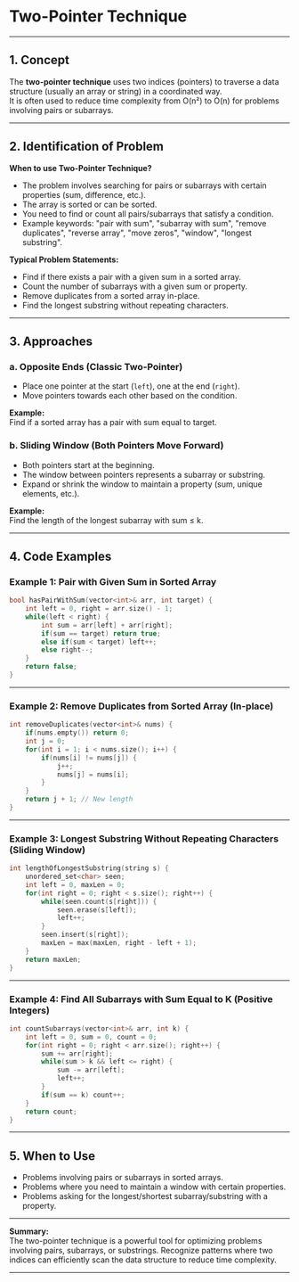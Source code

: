 
# Two-Pointer Technique

---

## 1. Concept

The **two-pointer technique** uses two indices (pointers) to traverse a data structure (usually an array or string) in a coordinated way.  
It is often used to reduce time complexity from O(n²) to O(n) for problems involving pairs or subarrays.

---

## 2. Identification of Problem

**When to use Two-Pointer Technique?**
- The problem involves searching for pairs or subarrays with certain properties (sum, difference, etc.).
- The array is sorted or can be sorted.
- You need to find or count all pairs/subarrays that satisfy a condition.
- Example keywords: "pair with sum", "subarray with sum", "remove duplicates", "reverse array", "move zeros", "window", "longest substring".

**Typical Problem Statements:**
- Find if there exists a pair with a given sum in a sorted array.
- Count the number of subarrays with a given sum or property.
- Remove duplicates from a sorted array in-place.
- Find the longest substring without repeating characters.

---

## 3. Approaches

### a. Opposite Ends (Classic Two-Pointer)

- Place one pointer at the start (`left`), one at the end (`right`).
- Move pointers towards each other based on the condition.

**Example:**  
Find if a sorted array has a pair with sum equal to target.

### b. Sliding Window (Both Pointers Move Forward)

- Both pointers start at the beginning.
- The window between pointers represents a subarray or substring.
- Expand or shrink the window to maintain a property (sum, unique elements, etc.).

**Example:**  
Find the length of the longest subarray with sum ≤ k.

---

## 4. Code Examples

### Example 1: Pair with Given Sum in Sorted Array

```cpp
bool hasPairWithSum(vector<int>& arr, int target) {
    int left = 0, right = arr.size() - 1;
    while(left < right) {
        int sum = arr[left] + arr[right];
        if(sum == target) return true;
        else if(sum < target) left++;
        else right--;
    }
    return false;
}
```

---

### Example 2: Remove Duplicates from Sorted Array (In-place)

```cpp
int removeDuplicates(vector<int>& nums) {
    if(nums.empty()) return 0;
    int j = 0;
    for(int i = 1; i < nums.size(); i++) {
        if(nums[i] != nums[j]) {
            j++;
            nums[j] = nums[i];
        }
    }
    return j + 1; // New length
}
```

---

### Example 3: Longest Substring Without Repeating Characters (Sliding Window)

```cpp
int lengthOfLongestSubstring(string s) {
    unordered_set<char> seen;
    int left = 0, maxLen = 0;
    for(int right = 0; right < s.size(); right++) {
        while(seen.count(s[right])) {
            seen.erase(s[left]);
            left++;
        }
        seen.insert(s[right]);
        maxLen = max(maxLen, right - left + 1);
    }
    return maxLen;
}
```

---

### Example 4: Find All Subarrays with Sum Equal to K (Positive Integers)

```cpp
int countSubarrays(vector<int>& arr, int k) {
    int left = 0, sum = 0, count = 0;
    for(int right = 0; right < arr.size(); right++) {
        sum += arr[right];
        while(sum > k && left <= right) {
            sum -= arr[left];
            left++;
        }
        if(sum == k) count++;
    }
    return count;
}
```

---

## 5. When to Use

- Problems involving pairs or subarrays in sorted arrays.
- Problems where you need to maintain a window with certain properties.
- Problems asking for the longest/shortest subarray/substring with a property.

---

**Summary:**  
The two-pointer technique is a powerful tool for optimizing problems involving pairs, subarrays, or substrings. Recognize patterns where two indices can efficiently scan the data structure to reduce time complexity.

---